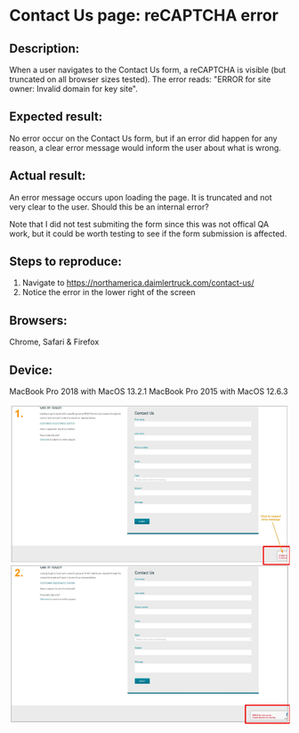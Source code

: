 # Contact Us page: reCAPTCHA error

## Description:
When a user navigates to the Contact Us form, a reCAPTCHA is visible (but truncated on all browser sizes tested). The error reads: "ERROR for site owner: Invalid domain for key site".

## Expected result:
No error occur on the Contact Us form, but if an error did happen for any reason, a clear error message would inform the user about what is wrong. 
## Actual result:
An error message occurs upon loading the page. It is truncated and not very clear to the user. Should this be an internal error? 

Note that I did not test submiting the form since this was not offical QA work, but it could be worth testing to see if the form submission is affected.  

## Steps to reproduce:
1. Navigate to https://northamerica.daimlertruck.com/contact-us/
2. Notice the error in the lower right of the screen

## Browsers: 
Chrome, Safari & Firefox
## Device: 
MacBook Pro 2018 with MacOS 13.2.1
MacBook Pro 2015 with MacOS 12.6.3

![Screenshot of the error](/bugReports/contactPageError.jpg)